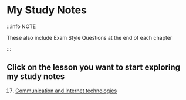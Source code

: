 # My Study Notes

:::info NOTE

These also include Exam Style Questions at the end of each chapter

:::

## Click on the lesson you want to start exploring my study notes

17. [Communication and Internet technologies](chapter_17)

<!-- 3. [Hardware](chapter_3_hardware)
4. [Logic gates and logic circuits](chapter_4_logic_gates_and_logic_circuits)
5. [Processor fundamentals](chapter_5_processor_fundamentals)
6. [Assembly language programming](chapter_6_assembly_language_programming)
7. [Monitoring and control systems](chapter_7_monitoring_and_control_systems)
8. [System software](chapter_8_system_software)
9. [Security, privacy and data integrity](chapter_9_security_privacy_and_data_integrity)
10. [Ethics and ownership](chapter_10_ethics_and_ownership)
11. [Databases](chapter_11_databases) -->

